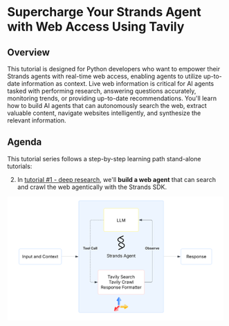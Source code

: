 
# Supercharge Your Strands Agent with Web Access Using Tavily


## Overview

This tutorial is designed for Python developers who want to empower their Strands agents with real-time web access, enabling agents to utilize up-to-date information as context. Live web information is critical for AI agents tasked with performing research, answering questions accurately, monitoring trends, or providing up-to-date recommendations. You'll learn how to build AI agents that can autonomously search the web, extract valuable content, navigate websites intelligently, and synthesize the relevant information.

## Agenda

This tutorial series follows a step-by-step learning path stand-alone tutorials:

2. In [tutorial #1 - deep research](./deep-research.ipynb), we'll **build a web agent** that can search and crawl the web agentically with the Strands SDK.



<div align="left">
  <img src="assets/agent.svg" alt="agent", width = 500/>
</div>